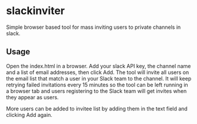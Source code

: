 # slackinviter

Simple browser based tool for mass inviting users to private channels in slack. 

## Usage

Open the index.html in a browser. Add your slack API key, the channel name and a list of email addresses, then click Add.
The tool will invite all users on the email list that match a user in your Slack team to the channel. It will keep retrying failed
invitations every 15 minutes so the tool can be left running in a browser tab and users registering to the 
Slack team will get invites when they appear as users.

More users can be added to invitee list by adding them in the text field and clicking Add again.
